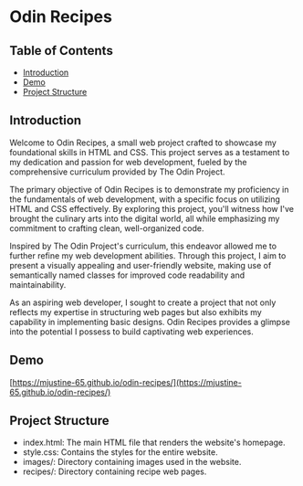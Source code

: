 # Odin Recipes

## Table of Contents

- [Introduction](#introduction)
- [Demo](#demo)
- [Project Structure](#project-structure)

## Introduction

Welcome to Odin Recipes, a small web project crafted to showcase my foundational skills in HTML and CSS. This project serves as a testament to my dedication and passion for web development, fueled by the comprehensive curriculum provided by The Odin Project.

The primary objective of Odin Recipes is to demonstrate my proficiency in the fundamentals of web development, with a specific focus on utilizing HTML and CSS effectively. By exploring this project, you'll witness how I've brought the culinary arts into the digital world, all while emphasizing my commitment to crafting clean, well-organized code.

Inspired by The Odin Project's curriculum, this endeavor allowed me to further refine my web development abilities. Through this project, I aim to present a visually appealing and user-friendly website, making use of semantically named classes for improved code readability and maintainability.

As an aspiring web developer, I sought to create a project that not only reflects my expertise in structuring web pages but also exhibits my capability in implementing basic designs. Odin Recipes provides a glimpse into the potential I possess to build captivating web experiences.

## Demo

[https://mjustine-65.github.io/odin-recipes/](https://mjustine-65.github.io/odin-recipes/)


## Project Structure

- index.html: The main HTML file that renders the website's homepage.
- style.css:  Contains the styles for the entire website.
- images/: Directory containing images used in the website.
- recipes/: Directory containing recipe web pages.